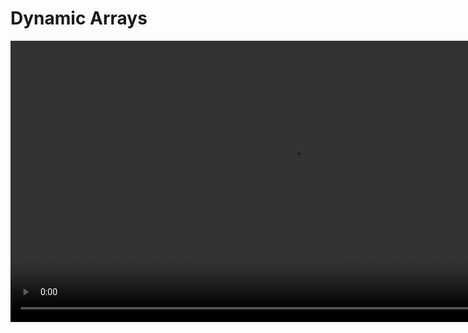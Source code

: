 # Dynamic Arrays

<video src="https://youtu.be/MwwbgqG6bSk?feature=shared" width="900" mini-player="true"/>



## Interfaces &amp; Data Structures

<table>
<tr>
<td>
<procedure style="choices">
<b>Interface</b>
<step>In programming, an interface is a blueprint or contract that defines a set of methods or behaviors that a class must implement.</step>
<step>An interface specifies the method signatures (function declarations) and sometimes constants or properties that a class implementing the interface should provide.</step>
<step>Interfaces enable polymorphism and provide a way to define common behavior that multiple classes can adhere to.</step>
<step>In many programming languages, including Java and C#, interfaces are used to achieve abstraction and enforce a certain level of consistency and structure across related classes.</step>
</procedure>
</td>
<td>
<procedure style="choices">
<b>Data Structures</b>
<step>In programming, a data structure is a way of organizing and storing data to enable efficient manipulation and access.</step>
<step>Data structures define how data is organized, stored, and accessed in computer memory.</step>
<step>Different data structures are designed to handle specific types of data and perform operations such as insertion, deletion, searching, and sorting.</step>
<step>Common examples of data structures include arrays, linked lists, stacks, queues, trees, graphs, and hash tables.
</step>
</procedure>
</td>
</tr>
</table>



## Static Arrays

### Definition

<note>
<procedure style="choices">
<img src="https://media.geeksforgeeks.org/wp-content/cdn-uploads/Array-In-C.png" alt=""/>
<step>An array is a contiguous sequence of elements of the same type</step>
<step>Each element can be accessed using an <code>index</code></step>
</procedure>
</note>

### Declaration

<procedure style="choices">
<img src="https://media.geeksforgeeks.org/wp-content/cdn-uploads/Array-Declaration-In-C.png" alt=""/>

<deflist collapsible="true" default-state="collapsed">
<def title="Array declaration by specifying size">

```c++
// array declaration by specifying size  
int a[3];
```
</def>
<def title="Declare an array of user specified size">

```c++
// can also declare an array of user specified size
// (must be const for many compilers!)  
int s = 3;
int a[s];
```
</def>
<def title="Declare and initialize elements">

```c++
// can declare and initialize elements  
double arr[] = { 10.0, 20.0, 30.0, 40.0 };
// size is implicitly understood by the compiler 
// when initialized at declaration
```
</def>
<def title="Declare and initialize elements">

```c++
// alternative way  
int arr[5] = { 1, 2, 3 };
// size is explicitly manipulated for the compiler
// size = 5, element count = 3, empty elements remaining = 2 
```
</def>
<def title="What is the common theme in these array declarations?">
<warning>All of these declarations must have a size instantiated whether explicitly or implicitly...</warning>
</def>
</deflist>
</procedure>

[Try it...](https://pythontutor.com/iframe-embed.html#code=//%20Example%20C%2B%2B%20code%20for%20OPT%0Aint%20main%28%29%20%7B%0A%20%20float%20var1%3B%0A%20%20float%20var2%3B%0A%20%20int%20static_array%5B10%5D%3B%0A%20%20int%20*static_array_heap%20%3D%20new%20int%20%5B10%5D%3B%0A%20%20//%20...%0A%20%20//%20work%20with%20this%20array%0A%20%20//%20...%0A%20%20delete%20%5B%5D%20static_array_heap%3B%0A%20%20return%200%3B%0A%7D&amp;codeDivHeight=400&amp;codeDivWidth=350&amp;cumulative=false&amp;curInstr=0&amp;heapPrimitives=nevernest&amp;origin=opt-frontend.js&amp;py=cpp_g%2B%2B9.3.0&amp;rawInputLstJSON=%5B%5D&amp;textReferences=false)

## Static v. Dynamic Arrays

<table>
<tr>
    <th></th>
    <th>Static Arrays</th>
    <th>Dynamic Arrays</th>
</tr>
<tr>
    <td>Memory Allocation</td>
    <td>Fixed size at compile time</td>
    <td>Can dynamically resize during runtime</td>
</tr>
<tr>
    <td>Size Modification</td>
    <td>Fixed size, cannot be changed</td>
    <td>Size can be changed dynamically as needed</td>
</tr>
<tr>
    <td>Memory Management</td>
    <td>Less flexible, may lead to memory wastage</td>
    <td>Efficient memory usage, adapts to actual needs</td>
</tr>
<tr>
    <td>Access Time</td>
    <td>Constant time O(1)</td>
    <td>Constant time O(1) for random access, but may involve resizing which is O(n) on average</td>
</tr>
<tr>
    <td>Memory Location</td>
    <td>Contiguous block of memory</td>
    <td>Non-contiguous, allocated in heap</td>
</tr>
<tr>
    <td>Initialization</td>
    <td>Must specify size at the beginning</td>
    <td>Can start with a smaller size and grow as needed</td>
</tr>
<tr>
    <td>Complexity</td>
    <td>Simplicity in implementation</td>
    <td>More complex due to dynamic resizing</td>
</tr>
<tr>
    <td>Compile-Time Errors</td>
    <td>Detectable at compile time</td>
    <td>Runtime errors possible if size is exceeded</td>
</tr>
<tr>
    <td>Usage</td>
    <td>Suitable when size is known in advance</td>
    <td>Suitable when the size is unpredictable or may change dynamically</td>
</tr>
</table>



## Dynamic Arrays

<procedure style="choices">
<b>Dynamically allocated arrays that change their size over time</b>
<step>can <format color="GreenYellow">grow</format> and <format color="GreenYellow">shrink</format> automatically</step>
<step><img src="https://www.technotification.com/wp-content/uploads/2018/08/Screen-Shot-2018-08-03-at-3.21.32-PM-1024x287.png" alt=""/></step>
</procedure>

<table style="none">
<tr>
<td>

[//]: # (FIXME : ADD UML DIAGRAM BACK IN)
[//]: # (```plantuml)

[//]: # ()
[//]: # ()
[//]: # (@startuml)

[//]: # ()
[//]: # ()
[//]: # (class DynamicArray {)

[//]: # ()
[//]: # (- data : T*)

[//]: # ()
[//]: # (- size : size_t)

[//]: # ()
[//]: # (- capacity : size_t)

[//]: # ()
[//]: # (..)

[//]: # ()
[//]: # (+ DynmaicArray&#40;&#41;)

[//]: # ()
[//]: # (+ DynamicArray&#40;size_t initialSize&#41;)

[//]: # ()
[//]: # (+ DynamicArray&#40;const DynamicArray&amp;other&#41;)

[//]: # ()
[//]: # (+ ~DynamicArray&#40;&#41;)

[//]: # ()
[//]: # (+ operator=&#40;const DynamicArray&amp;other&#41;)

[//]: # ()
[//]: # (+ void pushBack&#40;const T&amp;element&#41;)

[//]: # ()
[//]: # (+ void popBack&#40;&#41;)

[//]: # ()
[//]: # (+ T&amp;operator[]&#40;size_t index&#41; const)

[//]: # ()
[//]: # (+ size_t getSize&#40;&#41; const)

[//]: # ()
[//]: # (+ size_t getCapacity&#40;&#41; const)

[//]: # ()
[//]: # (+ void resize&#40;size_t newSize&#41;)

[//]: # ()
[//]: # ()
[//]: # (..)

[//]: # ()
[//]: # ()
[//]: # (})

[//]: # ()
[//]: # ()
[//]: # (@enduml)

[//]: # ()
[//]: # ()
[//]: # (```)

```mermaid
classDiagram
    class DynamicArray {
        - data : T*
        - size : size_t
        - capacity : size_t
        ..
        + DynamicArray()
        + DynamicArray(size_t initialSize)
        + DynamicArray(const DynamicArray&amp;other)
        + ~DynamicArray()
        + operator=(const DynamicArray&amp;other)
        + void pushBack(const T&amp;element)
        + void popBack()
        + T&amp;operator[](size_t index) const
        + size_t getSize() const
        + size_t getCapacity() const
        + void resize(size_t newSize)
        ..
    }
```

<a href="https://en.cppreference.com/w/cpp/container/vector">CPPReference : std::vector</a>

</td>
<td>

<deflist collapsible="true" default-state="collapsed">
<def title="Key Elements">
    <deflist>
        <def title="data">
            <p>Pointer to the underlying array</p>
        </def>
        <def title="size">
            <p>Current number of elements in the array</p>
        </def>
        <def title="capacity">
            <p>Total capacity of the array</p>
        </def>
    </deflist>
</def>
</deflist>

<deflist collapsible="true" default-state="collapsed">
<def title="Public Methods">
    <deflist>
        <def title="DynamicArray()">
            <p>Default constructor</p>
        </def>
        <def title="DynamicArray(size_t initialSize)">
            <p>Constructor with an initial size</p>
        </def>
        <def title="DynamicArray(const DynamicArray&amp; other)">
            <p>Copy constructor</p>
        </def>  
        <def title="~DynamicArray()">
            <p>Destructor</p>
        </def>
        <def title="operator=(const DynamicArray&amp; other)">
            <p>Assignment operator</p>  
        </def>
        <def title="pushBack(const T&amp; element)">
            <p>Adds an element to the end</p>
        </def>
        <def title="popBack()">
            <p>Removes the last element</p>
        </def> 
        <def title="operator[](size_t index) const">
            <p>Overloaded subscript operator for element access</p>
        </def>
        <def title="getSize() const">
            <p>Returns the current size</p>
        </def>
        <def title="getCapacity() const">
            <p>Returns the current capacity</p>
        </def>
        <def title="resize(size_t newSize)">
            <p>Resizes the array</p>
        </def>
    </deflist>
</def>
</deflist>


<procedure style="choices">
<b>Operations on arrays</b>
<step><code-block lang="tex"> append\ :: \ ??</code-block></step>
<step><code-block lang="tex"> remove\ :: \ ??</code-block></step>
<step><code-block lang="tex"> get\ :: \Theta(1)</code-block></step>
<step><code-block lang="tex"> set\ :: \Theta(1)</code-block></step>
</procedure>

<deflist collapsible="true" default-state="collapsed">
    <def title="What are the time complexities of append and remove?">
        These will vary, based on where the event takes place.
    </def>
</deflist>
</td>
</tr>
</table>

<note>
<b>Background</b>
<p>Consider a dynamic array that needs to be resized when it reaches full capacity. Resizing involves creating a new array, copying elements from the old array to the new one, and deallocating the old array.
</p>
</note>

<deflist collapsible="true" default-state="collapsed">
<def title="Individual Operation Analysis">
<procedure style="choices">
<code-block lang="tex"> \text{Appending an Element : } O(1) </code-block>
<step><code-block lang="tex"> \text{Appending an element to the dynamic array typically takes constant time.} </code-block></step>
</procedure>
<procedure style="choices">
<code-block lang="tex"> \text{Resizing Operation : } O(n) </code-block>
<step>
<code-block lang="tex"> \text{Resizing, however, involves copying all elements from the old array  } </code-block><br/>
<code-block lang="tex"> \text{to the new array, which takes linear time proportional to the number } </code-block><br/>
<code-block lang="tex"> \text{number of elements in the array.} </code-block></step>
</procedure>
</def>
</deflist>

<deflist collapsible="true" default-state="collapsed">
<def title="Amortized Analysis">
<procedure style="choices">
<code-block lang="tex"> \text{Sequence of Operations} </code-block>
<step><code-block lang="tex"> \text{Suppose we perform a sequence of operations, where each operation} </code-block><br/>
<code-block lang="tex"> \text{ includes either appending an element or resizing.} </code-block></step>
</procedure>
<procedure style="choices">
<code-block lang="tex"> \text{Amortized Cost Calculation} </code-block>
<step><code-block lang="tex"> \text{The amortized cost is calculated as the total cost of the sequence } </code-block><br/>
<code-block lang="tex"> \text{divided by the number of operations.} </code-block></step>
</procedure>
<procedure style="choices">
<code-block lang="tex"> \text{Amortized Cost for Append : } Average = O(1) </code-block>
<step><code-block lang="tex"> \text{Most appends are } O(1), \text{ contributing a constant cost.} </code-block></step>
</procedure>
<procedure style="choices">
<code-block lang="tex"> \text{Occasional Resize : } Amortized = O(n) </code-block>
<step><code-block lang="tex"> \text{When a resize occurs, it incurs a cost of } O(n), </code-block><br/>
<code-block lang="tex"> \text{but this cost is spread across all the appends that necessitated the resize.} </code-block></step>
</procedure>
<procedure style="choices">
<code-block lang="tex"> \text{Amortized Analysis Result} </code-block>
<step><code-block lang="tex"> \text{Despite occasional } O(n) \text{ operations, the amortized cost } </code-block><br/>
<code-block lang="tex"> \text{per operation remains because the cost of resizing is } </code-block><br/>
<code-block lang="tex"> \text{distributed across multiple appends.} </code-block></step>
</procedure>
</def>
</deflist>

<deflist collapsible="true" default-state="collapsed">
<def title="Relevance of Amortized Analysis">
<procedure style="choices">
<code-block lang="tex"> \text{Smoothing Out Costs}</code-block>
<step><code-block lang="tex"> \text{Amortized analysis helps in smoothing out the costs of individual} </code-block><br/>
<code-block lang="tex"> \text{operations over a sequence, providing a more balanced view of the} </code-block><br/>
<code-block lang="tex"> \text{algorithm’s performance.} </code-block></step>
</procedure>
<procedure style="choices">
<code-block lang="tex"> \text{Ensuring Predictable Performance} </code-block>
<step><code-block lang="tex"> \text{It ensures that the average cost per operation remains reasonable,} </code-block><br/>
<code-block lang="tex"> \text{even if some operations are more expensive than others.} 
</code-block></step>
</procedure>
<procedure style="choices">
<code-block lang="tex"> \text{Use Cases} </code-block>
<step><code-block lang="tex"> \text{Amortized analysis is commonly applied to data structures like} </code-block><br/>
<code-block lang="tex"> \text{dynamic arrays, hash tables, and certain tree structures where occasional} </code-block><br/>
<code-block lang="tex"> \text{expensive operations are offset by a sequence of less expensive operations.} </code-block></step>
</procedure>
</def>
</deflist>

<tip>
<b>First, Try...</b>

<code-block lang="tex"> \text{Start wth an empty array} </code-block><br/>
<code-block lang="tex"> \text{For every } append </code-block>

- <code-block lang="tex"> \text{increase the size of the array by 1} </code-block>
- <code-block lang="tex"> \text{then write the new element} </code-block>

<code-block lang="tex"> \text{For every } remove\_last </code-block>

- <code-block lang="tex"> \text{remove the last element } </code-block>
- <code-block lang="tex"> \text{then decrease the size of the array by 1} </code-block>
</tip>


## Analyzing Cost

<tabs>
<tab title="Grow by 1">

<procedure>
<code-block lang="tex"> \text{Count array accesses (reads and writes) of adding first } n = 2 \text{ elements}</code-block><br/>
<step><code-block lang="tex"> \text{will ignore the cost of allocating/de-allocating arrays}</code-block><br/></step>
</procedure>

<table>
<tr>
<td>

<table>
<tr>
<th><code-block lang="tex"> n</code-block></th>
<th><code-block lang="tex"> append</code-block></th>
<th><code-block lang="tex"> copy</code-block></th>
</tr>
<tr>
<td></td>
<td></td>
<td></td>
</tr>
<tr>
<td></td>
<td></td>
<td></td>
</tr>
<tr>
<td></td>
<td></td>
<td></td>
</tr>
<tr>
<td></td>
<td></td>
<td></td>
</tr>
<tr>
<td></td>
<td></td>
<td></td>
</tr>
<tr>
<td></td>
<td></td>
<td></td>
</tr>
<tr>
<td></td>
<td></td>
<td></td>
</tr>
</table>

</td>
<td>
<note>
<code-block lang="tex"> \text{Each row indicates the number of reads and writes} </code-block><br/>
<code-block lang="tex"> \text{necessary for appending an element into }  </code-block><br/>
<code-block lang="tex"> \text{an existing array of length } n </code-block>
</note>
<br/><br/>
<code-block lang="tex">
\begin{align*}
n + \sum_{i = 0}^{n - 1} i^2 &amp;= n + n^2 - n \\
\\
&amp;\Theta(n^2) \\
\end{align*}
</code-block>
<br/><br/>
<tip>
Think ,<a href="https://youtu.be/L3PMWMKI0YU">arithmetic sequences</a> and <a href="https://youtu.be/7Weu-TwS-S0">arithmetic series</a>
</tip>

</td>
</tr>
</table>

</tab>
<tab title="Doubling array">

<table>
<tr>
<td>
<img thumbnail="true" src="https://cdn-images-1.medium.com/max/960/1*9s7_mGUIzA_JcOOw-zQh9Q.png" alt="img" />
<br/><br/>
</td>
<td>
<note>
<code-block lang="tex"> \text{Each row indicates the number of reads and writes} </code-block><br/>
<code-block lang="tex"> \text{necessary for appending an element into }  </code-block><br/>
<code-block lang="tex"> \text{an existing array of length } n </code-block>
</note>
<br/><br/>
<code-block lang="tex">
\begin{align*}
n + \sum_{i = 1}^{log\ n} 2^i &amp;= n + 2^{log\ n + 1} - 1 \\
\\
&amp;\Theta(n) \\
\\
\sum^{n}_{i = 0} c^i &amp;= \frac{c^{n^2 + 1} - 1}{c - 1} \\
\end{align*}
</code-block>
<br/><br/>
<tip>
Think ,<a href="https://youtu.be/2M9LtyHnbnk">geometric sequences</a> and <a href="https://youtu.be/NS-2CpFuW9Q">geometric series</a>
</tip>

</td>
</tr>
</table>

</tab>
<tab title="Proof">
<procedure>
<img thumbnail="true" src="http://127.0.0.1:3000/courses/_build/html/_images/05_s20.png" alt="" />
</procedure>
</tab>
</tabs>




























